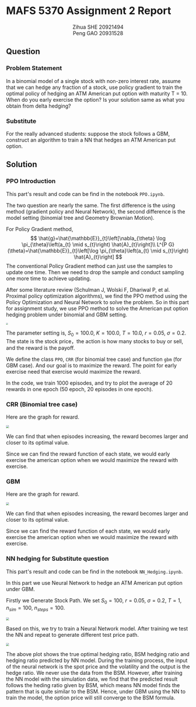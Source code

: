 # MAFS 5370 Assignment 2 Report

<center>Zihua SHE 20921494
</center>


<center> Peng GAO 20931528
</center>



## Question

### Problem Statement

In a binomial model of a single stock with non-zero interest rate, assume that we can hedge any fraction of a stock, use policy gradient to train the optimal policy of hedging an ATM American put option with maturity T = 10. When do you early exercise the option? Is your solution same as what you obtain from delta hedging?

### Substitute

For the really advanced students:  suppose the stock follows a GBM, construct an algorithm to train a NN that hedges an ATM American put option. 



## Solution

### PPO Introduction

This part's result and code can be find in the notebook `PPO.ipynb`. 

The two question are nearly the same. The first difference is the using method (gradient policy and Neural Network), the second difference is the model setting (binomial tree and Geometry Brownian Motion). 

For Policy Gradient method, 
$$
\hat{g}=\hat{\mathbb{E}}_{t}\left[\nabla_{\theta} \log \pi_{\theta}\left(a_{t} \mid s_{t}\right) \hat{A}_{t}\right]\\
L^{P G}(\theta)=\hat{\mathbb{E}}_{t}\left[\log \pi_{\theta}\left(a_{t} \mid s_{t}\right) \hat{A}_{t}\right]
$$
The conventional Policy Gradient method can just use the samples to update one time. Then we need to drop the sample and conduct sampling one more time to achieve updating. 

After some literature review (Schulman J, Wolski F, Dhariwal P, et al. Proximal policy optimization algorithms), we find the PPO method using the Policy Optimization and Neural Network to solve the problem. So in this part for assignment study, we use PPO method to solve the American put option hedging problem under binomial and GBM setting. 

<img src="/Users/shezihua/Downloads/PPO.png" style="zoom: 33%;" />

The parameter setting is, $S_0 = 100.0$, $K = 100.0$, $T = 10.0$, $r = 0.05$, $\sigma = 0.2$. The state is the stock price，the action is how many stocks to buy or sell, and the reward is the payoff. 

We define the class `PPO`, `CRR` (for binomial tree case) and function `gbm` (for GBM case). And our goal is to maximize the reward. The point for early exercise need that exercise would maximize the reward. 

In the code, we train 1000 episodes, and try to plot the average of 20 rewards in one epoch (50 epoch, 20 episodes in one epoch). 

### CRR (Binomial tree case)

Here are the graph for reward. 

<img src="/Users/shezihua/Downloads/CRR.png" style="zoom:50%;" />

We can find that when episodes increasing, the reward becomes larger and closer to its optimal value. 

Since we can find the reward function of each state, we would early exercise the american option when we would maximize the reward with exercise. 

### GBM

Here are the graph for reward. 

<img src="/Users/shezihua/Downloads/GBM.png" style="zoom:50%;" />

We can find that when episodes increasing, the reward becomes larger and closer to its optimal value. 

Since we can find the reward function of each state, we would early exercise the american option when we would maximize the reward with exercise. 



### NN hedging for Substitute question

This part's result and code can be find in the notebook `NN_Hedging.ipynb`. 

In this part we use Neural Network to hedge an ATM American put option under GBM. 

Firstly we Generate Stock Path. We set $S_0 = 100$, $r = 0.05$, $\sigma = 0.2$, $T = 1$, $n_{sim} = 100$, $n_{steps} = 100$. 

<img src="/Users/shezihua/Downloads/stockpath.png" style="zoom: 50%;" />

Based on this, we try to train a Neural Network model. After training we test the NN and repeat to generate different test price path. 

<img src="/Users/shezihua/Downloads/NNres.png" style="zoom:50%;" />

The above plot shows the true optimal hedging ratio, BSM hedging ratio and hedging ratio predicted by NN model. During the training process, the input of the neural network is the spot price and the volatility and the output is the hedge ratio. We never use the data from the BSM. However, after training the NN model with the simulation data, we find that the predicted result follows the heding ratio given by BSM, which means NN model finds the pattern that is quite similar to the BSM. Hence, under GBM using the NN to train the model, the option price will still converge to the BSM formula. 



